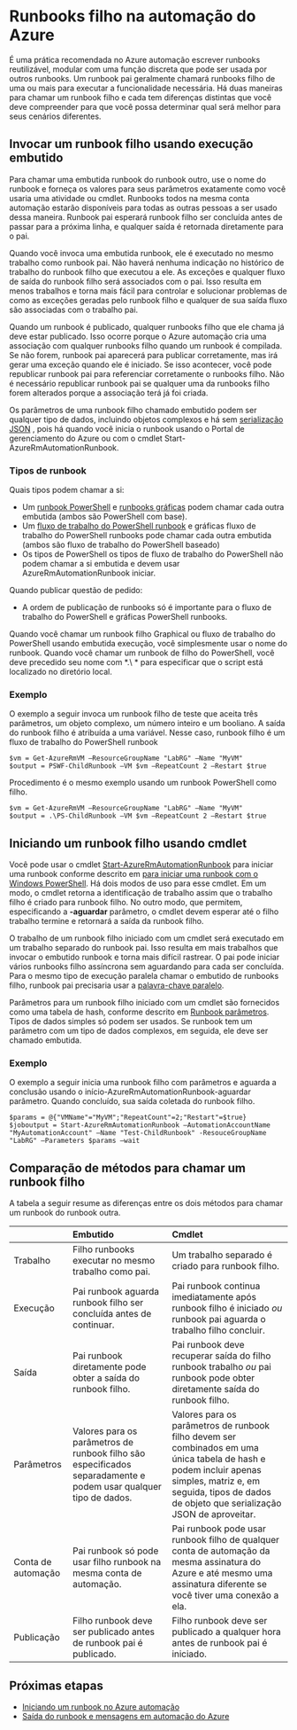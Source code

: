 <properties 
   pageTitle="Runbooks filho na automação do Azure | Microsoft Azure"
   description="Descreve os diferentes métodos para iniciando um runbook no Azure automação da outra runbook e compartilhar informações entre elas."
   services="automation"
   documentationCenter=""
   authors="mgoedtel"
   manager="jwhit"
   editor="tysonn" />
<tags 
   ms.service="automation"
   ms.devlang="na"
   ms.topic="article"
   ms.tgt_pltfrm="na"
   ms.workload="infrastructure-services"
   ms.date="08/17/2016"
   ms.author="magoedte;bwren" />

# <a name="child-runbooks-in-azure-automation"></a>Runbooks filho na automação do Azure

É uma prática recomendada no Azure automação escrever runbooks reutilizável, modular com uma função discreta que pode ser usada por outros runbooks. Um runbook pai geralmente chamará runbooks filho de uma ou mais para executar a funcionalidade necessária. Há duas maneiras para chamar um runbook filho e cada tem diferenças distintas que você deve compreender para que você possa determinar qual será melhor para seus cenários diferentes.

##  <a name="invoking-a-child-runbook-using-inline-execution"></a>Invocar um runbook filho usando execução embutido

Para chamar uma embutida runbook do runbook outro, use o nome do runbook e forneça os valores para seus parâmetros exatamente como você usaria uma atividade ou cmdlet.  Runbooks todos na mesma conta automação estarão disponíveis para todas as outras pessoas a ser usado dessa maneira. Runbook pai esperará runbook filho ser concluída antes de passar para a próxima linha, e qualquer saída é retornada diretamente para o pai.

Quando você invoca uma embutida runbook, ele é executado no mesmo trabalho como runbook pai. Não haverá nenhuma indicação no histórico de trabalho do runbook filho que executou a ele. As exceções e qualquer fluxo de saída do runbook filho será associados com o pai. Isso resulta em menos trabalhos e torna mais fácil para controlar e solucionar problemas de como as exceções geradas pelo runbook filho e qualquer de sua saída fluxo são associadas com o trabalho pai.

Quando um runbook é publicado, qualquer runbooks filho que ele chama já deve estar publicado. Isso ocorre porque o Azure automação cria uma associação com qualquer runbooks filho quando um runbook é compilada. Se não forem, runbook pai aparecerá para publicar corretamente, mas irá gerar uma exceção quando ele é iniciado. Se isso acontecer, você pode republicar runbook pai para referenciar corretamente o runbooks filho. Não é necessário republicar runbook pai se qualquer uma da runbooks filho forem alterados porque a associação terá já foi criada.

Os parâmetros de uma runbook filho chamado embutido podem ser qualquer tipo de dados, incluindo objetos complexos e há sem [serialização JSON](automation-starting-a-runbook.md#runbook-parameters) , pois há quando você inicia o runbook usando o Portal de gerenciamento do Azure ou com o cmdlet Start-AzureRmAutomationRunbook.


### <a name="runbook-types"></a>Tipos de runbook

Quais tipos podem chamar a si:

- Um [runbook PowerShell](automation-runbook-types.md#powershell-runbooks) e [runbooks gráficas](automation-runbook-types.md#graphical-runbooks) podem chamar cada outra embutida (ambos são PowerShell com base).
- Um [fluxo de trabalho do PowerShell runbook](automation-runbook-types.md#powershell-workflow-runbooks) e gráficas fluxo de trabalho do PowerShell runbooks pode chamar cada outra embutida (ambos são fluxo de trabalho do PowerShell baseado)
- Os tipos de PowerShell os tipos de fluxo de trabalho do PowerShell não podem chamar a si embutida e devem usar AzureRmAutomationRunbook iniciar.
    
Quando publicar questão de pedido:

- A ordem de publicação de runbooks só é importante para o fluxo de trabalho do PowerShell e gráficas PowerShell runbooks.


Quando você chamar um runbook filho Graphical ou fluxo de trabalho do PowerShell usando embutida execução, você simplesmente usar o nome do runbook.  Quando você chamar um runbook de filho do PowerShell, você deve precedido seu nome com *.\\ * para especificar que o script está localizado no diretório local. 

### <a name="example"></a>Exemplo

O exemplo a seguir invoca um runbook filho de teste que aceita três parâmetros, um objeto complexo, um número inteiro e um booliano. A saída do runbook filho é atribuída a uma variável.  Nesse caso, runbook filho é um fluxo de trabalho do PowerShell runbook

    $vm = Get-AzureRmVM –ResourceGroupName "LabRG" –Name "MyVM"
    $output = PSWF-ChildRunbook –VM $vm –RepeatCount 2 –Restart $true

Procedimento é o mesmo exemplo usando um runbook PowerShell como filho.

    $vm = Get-AzureRmVM –ResourceGroupName "LabRG" –Name "MyVM"
    $output = .\PS-ChildRunbook –VM $vm –RepeatCount 2 –Restart $true



##  <a name="starting-a-child-runbook-using-cmdlet"></a>Iniciando um runbook filho usando cmdlet

Você pode usar o cmdlet [Start-AzureRmAutomationRunbook](https://msdn.microsoft.com/library/mt603661.aspx) para iniciar uma runbook conforme descrito em [para iniciar uma runbook com o Windows PowerShell](../automation-starting-a-runbook.md#starting-a-runbook-with-windows-powershell). Há dois modos de uso para esse cmdlet.  Em um modo, o cmdlet retorna a identificação de trabalho assim que o trabalho filho é criado para runbook filho.  No outro modo, que permitem, especificando a **-aguardar** parâmetro, o cmdlet devem esperar até o filho trabalho termine e retornará a saída da runbook filho.

O trabalho de um runbook filho iniciado com um cmdlet será executado em um trabalho separado do runbook pai. Isso resulta em mais trabalhos que invocar o embutido runbook e torna mais difícil rastrear. O pai pode iniciar vários runbooks filho assíncrona sem aguardando para cada ser concluída. Para o mesmo tipo de execução paralela chamar o embutido de runbooks filho, runbook pai precisaria usar a [palavra-chave paralelo](automation-powershell-workflow.md#parallel-processing).

Parâmetros para um runbook filho iniciado com um cmdlet são fornecidos como uma tabela de hash, conforme descrito em [Runbook parâmetros](automation-starting-a-runbook.md#runbook-parameters). Tipos de dados simples só podem ser usados. Se runbook tem um parâmetro com um tipo de dados complexos, em seguida, ele deve ser chamado embutida.

### <a name="example"></a>Exemplo

O exemplo a seguir inicia uma runbook filho com parâmetros e aguarda a conclusão usando o início-AzureRmAutomationRunbook-aguardar parâmetro. Quando concluído, sua saída coletada do runbook filho.

    $params = @{"VMName"="MyVM";"RepeatCount"=2;"Restart"=$true} 
    $joboutput = Start-AzureRmAutomationRunbook –AutomationAccountName "MyAutomationAccount" –Name "Test-ChildRunbook" -ResouceGroupName "LabRG" –Parameters $params –wait


## <a name="comparison-of-methods-for-calling-a-child-runbook"></a>Comparação de métodos para chamar um runbook filho

A tabela a seguir resume as diferenças entre os dois métodos para chamar um runbook do runbook outra.

| | Embutido| Cmdlet|
|:---|:---|:---|
|Trabalho|Filho runbooks executar no mesmo trabalho como pai.|Um trabalho separado é criado para runbook filho.|
|Execução|Pai runbook aguarda runbook filho ser concluída antes de continuar.|Pai runbook continua imediatamente após runbook filho é iniciado *ou* runbook pai aguarda o trabalho filho concluir.|
|Saída|Pai runbook diretamente pode obter a saída do runbook filho.|Pai runbook deve recuperar saída do filho runbook trabalho *ou* pai runbook pode obter diretamente saída do runbook filho.|
|Parâmetros|Valores para os parâmetros de runbook filho são especificados separadamente e podem usar qualquer tipo de dados.|Valores para os parâmetros de runbook filho devem ser combinados em uma única tabela de hash e podem incluir apenas simples, matriz e, em seguida, tipos de dados de objeto que serialização JSON de aproveitar.|
|Conta de automação|Pai runbook só pode usar filho runbook na mesma conta de automação.|Pai runbook pode usar runbook filho de qualquer conta de automação da mesma assinatura do Azure e até mesmo uma assinatura diferente se você tiver uma conexão a ela.|
|Publicação|Filho runbook deve ser publicado antes de runbook pai é publicado.|Filho runbook deve ser publicado a qualquer hora antes de runbook pai é iniciado.|

## <a name="next-steps"></a>Próximas etapas

- [Iniciando um runbook no Azure automação](automation-starting-a-runbook.md)
- [Saída do runbook e mensagens em automação do Azure](automation-runbook-output-and-messages.md)
